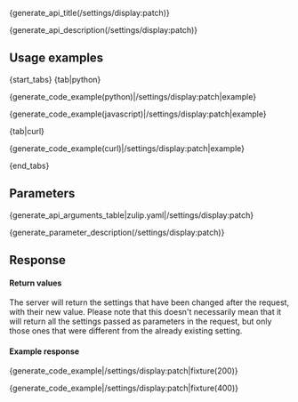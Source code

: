 {generate_api_title(/settings/display:patch)}

{generate_api_description(/settings/display:patch)}

## Usage examples

{start_tabs}
{tab|python}

{generate_code_example(python)|/settings/display:patch|example}

{generate_code_example(javascript)|/settings/display:patch|example}

{tab|curl}

{generate_code_example(curl)|/settings/display:patch|example}

{end_tabs}

## Parameters

{generate_api_arguments_table|zulip.yaml|/settings/display:patch}

{generate_parameter_description(/settings/display:patch)}

## Response

#### Return values

The server will return the settings that have been changed after the request,
with their new value. Please note that this doesn't necessarily mean that it
will return all the settings passed as parameters in the request, but only
those ones that were different from the already existing setting.

#### Example response

{generate_code_example|/settings/display:patch|fixture(200)}

{generate_code_example|/settings/display:patch|fixture(400)}
